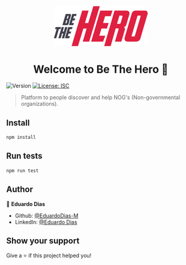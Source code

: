 <h2 align="center">
  <img alt="Be The Hero" src="./promotional/logo.png"/>
</h2>

<h1 align="center">Welcome to Be The Hero 👋</h1>

<p>
  <img alt="Version" src="https://img.shields.io/badge/version-1.0.0-blue.svg?cacheSeconds=2592000" />
  <a href="#" target="_blank">
    <img alt="License: ISC" src="https://img.shields.io/badge/License-ISC-yellow.svg" />
  </a>
</p>

> Platform to people discover and help NOG's (Non-governmental organizations).

## Install

```sh
npm install
```

## Run tests

```sh
npm run test
```

## Author

👤 **Eduardo Dias**

* Github: [@EduardoDias-M](https://github.com/EduardoDias-M)
* LinkedIn: [@Eduardo Dias](https://www.linkedin.com/in/eduardo-dias-680903152/)

## Show your support

Give a ⭐️ if this project helped you!
